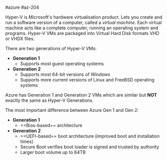 #azure #az-204 

Hyper-V is Microsoft's hardware virtualisation product.
Lets you create and run a software version of a computer, called a *virtual machine*.
Each virtual machine acts like a complete computer, running an operating system and programs.
Hyper-V VMs are packaged into Virtual Hard Disk formats VHD or VHDX files.

There are two generations of Hyper-V VMs:
- **Generation 1**
	- Supports most guest operating systems
- **Generation 2**
	- Supports most 64-bit versions of Windows
	- Supports more current versions of Linux and FreeBSD operating systems

Azure has Generation 1 and Generation 2 VMs which are similar but **NOT** exactly the same as Hyper-V Generations.

The most important difference between Azure Gen 1 and Gen 2:
- **Generation 1**
	- ==Bios-based== architecture
- **Generation 2**
	- ==UEFI-based== boot architecture (improved boot and installation times)
	- Secure Boot verifies boot loader is signed and trusted by authority
	- Larger boot volume up to 64TB